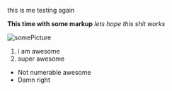 this is me testing again

**This time with some markup** *lets hope this shit works* 

![somePicture](http://cdn.dubbedanime.tv/images/anime/1148.jpg)

1. i am awesome
2. super awesome


* Not numerable awesome
* Damn right

